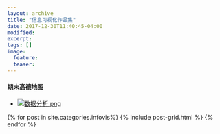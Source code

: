 ```yaml
---
layout: archive
title: "信息可视化作品集"
date: 2017-12-30T11:40:45-04:00
modified:
excerpt: 
tags: []
image: 
  feature: 
  teaser:
---
```


#### 期末高德地图

- <a href="https://public.tableau.com/views/_18268/_?:embed=y&:display_count=yes" target="_blank">![数据分析.png](https://i.loli.net/2018/01/07/5a51f6b7e2206.jpg)</a>


<div class="tiles">
{% for post in site.categories.infovis%}
  {% include post-grid.html %}
{% endfor %}
</div><!-- /.tiles 把所有categories 有 infovis 的列出来-->

